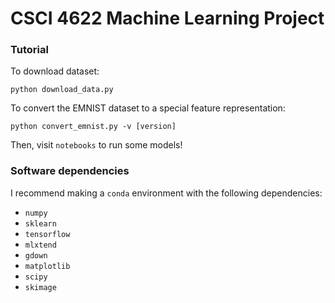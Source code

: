 # CSCI 4622 Machine Learning Project

### Tutorial

To download dataset:

`python download_data.py`

To convert the EMNIST dataset to a special feature representation:

`python convert_emnist.py -v [version]`

Then, visit `notebooks` to run some models!

### Software dependencies

I recommend making a `conda` environment with the following dependencies:
- `numpy`
- `sklearn`
- `tensorflow`
- `mlxtend`
- `gdown`
- `matplotlib`
- `scipy`
- `skimage`
